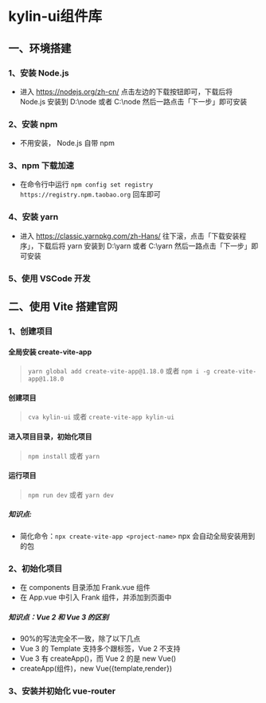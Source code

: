 # kylin-ui组件库

##  一、环境搭建

### 1、安装 Node.js

+ 进入 https://nodejs.org/zh-cn/ 点击左边的下载按钮即可，下载后将 Node.js 安装到 D:\node 或者 C:\node 然后一路点击「下一步」即可安装

### 2、安装 npm

+ 不用安装， Node.js 自带 npm  

### 3、npm 下载加速  

+ 在命令行中运行 `npm config set registry https://registry.npm.taobao.org` 回车即可  

### 4、安装 yarn  

+ 进入 https://classic.yarnpkg.com/zh-Hans/ 往下滚，点击「下载安装程序」，下载后将 yarn 安装到 D:\yarn 或者 C:\yarn 然后一路点击「下一步」即可安装  

### 5、使用 VSCode 开发

## 二、使用 Vite 搭建官网  

### 1、创建项目

#### 全局安装 create-vite-app 

> `yarn global add create-vite-app@1.18.0`  或者  `npm i -g create-vite-app@1.18.0`  

#### 创建项目

> `cva kylin-ui` 或者 `create-vite-app kylin-ui`  

#### 进入项目目录，初始化项目

>`npm install`  或者  `yarn`   

#### 运行项目
>`npm run dev` 或者 `yarn dev`

##### **知识点:**  
- 简化命令：`npx create-vite-app <project-name>` npx 会自动全局安装用到的包

### 2、初始化项目

- 在 components 目录添加 Frank.vue 组件
- 在 App.vue 中引入 Frank 组件，并添加到页面中

##### **知识点：Vue 2 和 Vue 3 的区别**  
- 90%的写法完全不一致，除了以下几点
- Vue 3 的 Template 支持多个跟标签，Vue 2 不支持
- Vue 3 有 createApp()，而 Vue 2 的是 new Vue()
- createApp(组件)，new Vue({template,render})
   
### 3、安装并初始化 vue-router

